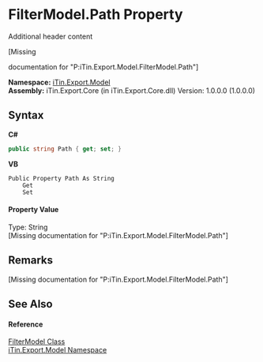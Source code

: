 # FilterModel.Path Property 
Additional header content 

\[Missing <summary> documentation for "P:iTin.Export.Model.FilterModel.Path"\]

**Namespace:**&nbsp;<a href="ef57ffcc-e95e-b212-5a46-9aa6f5a3511f">iTin.Export.Model</a><br />**Assembly:**&nbsp;iTin.Export.Core (in iTin.Export.Core.dll) Version: 1.0.0.0 (1.0.0.0)

## Syntax

**C#**<br />
``` C#
public string Path { get; set; }
```

**VB**<br />
``` VB
Public Property Path As String
	Get
	Set
```


#### Property Value
Type: String<br />\[Missing <value> documentation for "P:iTin.Export.Model.FilterModel.Path"\]

## Remarks
\[Missing <remarks> documentation for "P:iTin.Export.Model.FilterModel.Path"\]

## See Also


#### Reference
<a href="460f2fbb-d726-7f59-f472-fead753fa197">FilterModel Class</a><br /><a href="ef57ffcc-e95e-b212-5a46-9aa6f5a3511f">iTin.Export.Model Namespace</a><br />